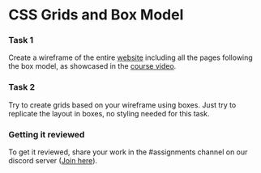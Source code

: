 # CSS Grids and Box Model
### Task 1
Create a wireframe of the entire [website](https://virtualtechschool.org) including all the pages following the box model, as showcased in the [course video](https://www.youtube.com/watch?v=WEZJvQf3nH0&list=PL2kSRH_DmWVbKFpYn3drI8Qf66ZpvZ_3L&index=4). 
### Task 2
Try to create grids based on your wireframe using boxes. Just try to replicate the layout in boxes, no styling needed for this task.
### Getting it reviewed
To get it reviewed, share your work in the #assignments channel on our discord server ([Join here](https://discord.gg/EYB8tQxjxH)).

